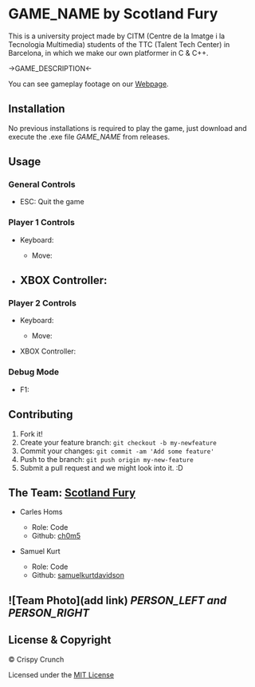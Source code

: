 # GAME_NAME by Scotland Fury
This is a university project made by CITM (Centre de la Imatge i la Tecnologia Multimedia) students of the TTC (Talent Tech Center) in Barcelona, in which we make our own platformer in C & C++.

->GAME_DESCRIPTION<-

You can see gameplay footage on our [Webpage]().

## Installation
No previous installations is required to play the game, just download and execute the .exe file *GAME_NAME* from releases.

## Usage
### General Controls
- ESC: Quit the game


### Player 1 Controls
- Keyboard:
	- Move: 
	
- XBOX Controller:
	- 

### Player 2 Controls
- Keyboard:
	- Move: 
	
- XBOX Controller:


### Debug Mode
- F1: 

## Contributing
1. Fork it!
2. Create your feature branch: `git checkout -b my-newfeature`
3. Commit your changes: `git commit -am 'Add some
feature'`
4. Push to the branch: `git push origin my-new-feature`
5. Submit a pull request and we might look into it. :D

## The Team: [Scotland Fury](https://github.com/Scotland-Fury)
* Carles Homs 
  * Role: Code
  * Github: [ch0m5](https://github.com/ch0m5)

* Samuel Kurt
  * Role: Code
  * Github: [samuelkurtdavidson](https://github.com/orgs/Scotland-Fury/people/samuelkurtdavidson)

![Team Photo](add link)
*PERSON_LEFT and PERSON_RIGHT*
 ---
## License & Copyright 

© Crispy Crunch

Licensed under the [MIT License](LICENSE)
